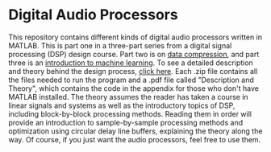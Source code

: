 # Digital Audio Processors
  This repository contains different kinds of digital audio processors written in MATLAB. This is part one in a three-part series from a digital signal processing (DSP) design course. Part two is on [data compression](https://github.com/QuantumAudio/Data-Compression), and part three is an [introduction to machine learning](https://github.com/QuantumAudio/Introduction-to-Machine-Learning). To see a detailed description and theory behind the design process, [click here](). Each .zip file contains all the files needed to run the program and a .pdf file called "Description and Theory", which contains the code in the appendix for those who don't have MATLAB installed. The theory assumes the reader has taken a course in linear signals and systems as well as the introductory topics of DSP, including block-by-block processing methods. Reading them in order will provide an introduction to sample-by-sample processing methods and optimization using circular delay line buffers, explaining the theory along the way.  Of course, if you just want the audio processors, feel free to use them. 
